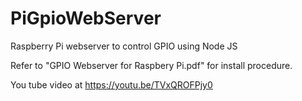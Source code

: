 # PiGpioWebServer
Raspberry Pi webserver to control GPIO using Node JS

Refer to "GPIO Webserver for Raspbery Pi.pdf" for install procedure.

You tube video at https://youtu.be/TVxQROFPjy0
